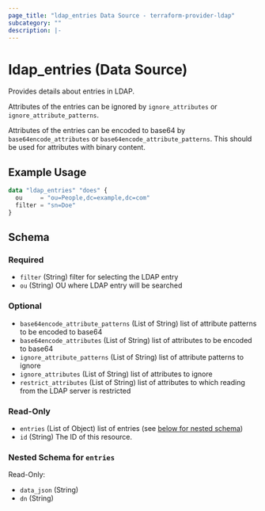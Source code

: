 ```yaml
---
page_title: "ldap_entries Data Source - terraform-provider-ldap"
subcategory: ""
description: |-
---
```


# ldap_entries (Data Source)

Provides details about entries in LDAP.

Attributes of the entries can be ignored by `ignore_attributes` or `ignore_attribute_patterns`.

Attributes of the entries can be encoded to base64 by `base64encode_attributes` or `base64encode_attribute_patterns`. 
This should be used for attributes with binary content.

## Example Usage
```terraform
data "ldap_entries" "does" {
  ou     = "ou=People,dc=example,dc=com"
  filter = "sn=Doe"
}
```

<!-- schema generated by tfplugindocs -->
## Schema

### Required

- `filter` (String) filter for selecting the LDAP entry
- `ou` (String) OU where LDAP entry will be searched

### Optional

- `base64encode_attribute_patterns` (List of String) list of attribute patterns to be encoded to base64
- `base64encode_attributes` (List of String) list of attributes to be encoded to base64
- `ignore_attribute_patterns` (List of String) list of attribute patterns to ignore
- `ignore_attributes` (List of String) list of attributes to ignore
- `restrict_attributes` (List of String) list of attributes to which reading from the LDAP server is restricted

### Read-Only

- `entries` (List of Object) list of entries (see [below for nested schema](#nestedatt--entries))
- `id` (String) The ID of this resource.

<a id="nestedatt--entries"></a>
### Nested Schema for `entries`

Read-Only:

- `data_json` (String)
- `dn` (String)
